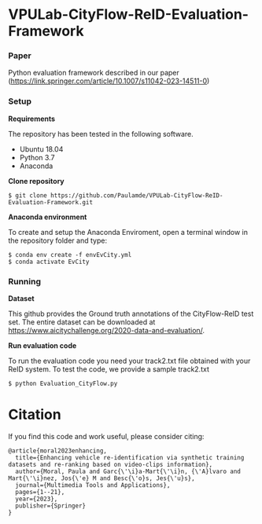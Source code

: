 # VPULab-CityFlow-ReID-Evaluation-Framework

### Paper

Python evaluation framework described in our paper (https://link.springer.com/article/10.1007/s11042-023-14511-0)
### Setup
**Requirements**

The repository has been tested in the following software.
* Ubuntu 18.04
* Python 3.7
* Anaconda


**Clone repository**
```
$ git clone https://github.com/Paulamde/VPULab-CityFlow-ReID-Evaluation-Framework.git
```
**Anaconda environment**

To create and setup the Anaconda Enviroment, open a terminal window in the repository folder and type:

```
$ conda env create -f envEvCity.yml
$ conda activate EvCity
```
### Running
**Dataset**

This github provides the Ground truth annotations of the CityFlow-ReID test set. The entire dataset can be downloaded at https://www.aicitychallenge.org/2020-data-and-evaluation/.


**Run evaluation code**

To run the evaluation code you need your track2.txt file obtained with your ReID system. To test the code, we provide a sample track2.txt

```
$ python Evaluation_CityFlow.py  
```



# Citation

If you find this code and work useful, please consider citing:
```
@article{moral2023enhancing,
  title={Enhancing vehicle re-identification via synthetic training datasets and re-ranking based on video-clips information},
  author={Moral, Paula and Garc{\'\i}a-Mart{\'\i}n, {\'A}lvaro and Mart{\'\i}nez, Jos{\'e} M and Besc{\'o}s, Jes{\'u}s},
  journal={Multimedia Tools and Applications},
  pages={1--21},
  year={2023},
  publisher={Springer}
}
```
